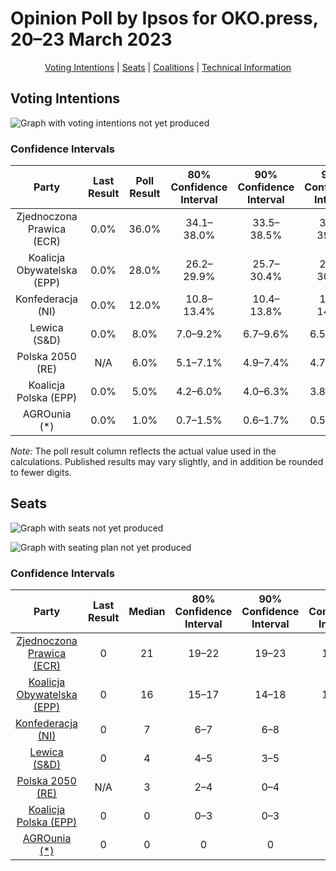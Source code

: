 # Opinion Poll by Ipsos for OKO.press, 20–23 March 2023

<p align="center"><a href="#voting-intentions">Voting Intentions</a> | <a href="#seats">Seats</a> | <a href="#coalitions">Coalitions</a> | <a href="#technical-information">Technical Information</a></p>

## Voting Intentions

![Graph with voting intentions not yet produced](2023-03-23-Ipsos.png "Voting Intentions")

### Confidence Intervals

| Party | Last Result | Poll Result | 80% Confidence Interval | 90% Confidence Interval | 95% Confidence Interval | 99% Confidence Interval |
|:-----:|:-----------:|:-----------:|:-----------------------:|:-----------------------:|:-----------------------:|:-----------------------:|
| Zjednoczona Prawica (ECR) | 0.0% | 36.0% | 34.1–38.0% |33.5–38.5% |33.1–39.0% |32.2–40.0% |
| Koalicja Obywatelska (EPP) | 0.0% | 28.0% | 26.2–29.9% |25.7–30.4% |25.3–30.9% |24.5–31.8% |
| Konfederacja (NI) | 0.0% | 12.0% | 10.8–13.4% |10.4–13.8% |10.1–14.2% |9.6–14.9% |
| Lewica (S&D) | 0.0% | 8.0% | 7.0–9.2% |6.7–9.6% |6.5–9.9% |6.0–10.5% |
| Polska 2050 (RE) | N/A | 6.0% | 5.1–7.1% |4.9–7.4% |4.7–7.7% |4.3–8.2% |
| Koalicja Polska (EPP) | 0.0% | 5.0% | 4.2–6.0% |4.0–6.3% |3.8–6.5% |3.5–7.1% |
| AGROunia (*) | 0.0% | 1.0% | 0.7–1.5% |0.6–1.7% |0.5–1.8% |0.4–2.1% |

*Note:* The poll result column reflects the actual value used in the calculations. Published results may vary slightly, and in addition be rounded to fewer digits.

## Seats

![Graph with seats not yet produced](2023-03-23-Ipsos-seats.png "Seats")

![Graph with seating plan not yet produced](2023-03-23-Ipsos-seating-plan.png "Seating Plan")

### Confidence Intervals

| Party | Last Result | Median | 80% Confidence Interval | 90% Confidence Interval | 95% Confidence Interval | 99% Confidence Interval |
|:-----:|:-----------:|:------:|:-----------------------:|:-----------------------:|:-----------------------:|:-----------------------:|
| <a href="#zjednoczona-prawica-(ecr)">Zjednoczona Prawica (ECR)</a> | 0 | 21 | 19–22 |19–23 |19–23 |18–24 |
| <a href="#koalicja-obywatelska-(epp)">Koalicja Obywatelska (EPP)</a> | 0 | 16 | 15–17 |14–18 |14–18 |14–19 |
| <a href="#konfederacja-(ni)">Konfederacja (NI)</a> | 0 | 7 | 6–7 |6–8 |5–8 |5–8 |
| <a href="#lewica-(s&d)">Lewica (S&D)</a> | 0 | 4 | 4–5 |3–5 |3–5 |3–6 |
| <a href="#polska-2050-(re)">Polska 2050 (RE)</a> | N/A | 3 | 2–4 |0–4 |0–4 |0–4 |
| <a href="#koalicja-polska-(epp)">Koalicja Polska (EPP)</a> | 0 | 0 | 0–3 |0–3 |0–3 |0–4 |
| <a href="#agrounia-(*)">AGROunia (*)</a> | 0 | 0 | 0 |0 |0 |0 |

